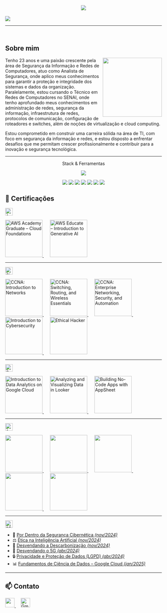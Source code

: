 <h1 align="center">
  <img src="https://capsule-render.vercel.app/api?type=transparent&height=200&color=2F4F4F&text=Pedro%20Padovan&section=header&reversal=false&fontColor=ffff&fontSize=80&fontAlign=50&animation=fadeIn&fontAlignY=50">
</h1>

<p aling="center">
 <img src="https://readme-typing-svg.herokuapp.com?font=Fira+Code&size=25&pause=1000&color=2CF761&center=true&vCenter=true&multiline=true&width=500&height=70&lines=Redes+de+Computadores++%7C++SENAI">
</p>

---

<br>

##  Sobre mim

<img align="right" height="190" src="https://cdn.pixabay.com/animation/2025/04/05/10/44/10-44-27-197_512.gif">

Tenho 23 anos e uma paixão crescente pela área de Segurança da Informação e Redes de Computadores, atuo como Analista de Segurança, onde aplico meus conhecimentos para garantir a proteção e integridade dos sistemas e dados da organização. Paralelamente, estou cursando o Técnico em Redes de Computadores no SENAI, onde tenho aprofundado meus conhecimentos em administração de redes, segurança da informação, infraestrutura de redes, protocolos de comunicação, configuração de roteadores e switches, além de noções de virtualização e cloud computing.

Estou comprometido em construir uma carreira sólida na área de TI, com foco em segurança da informação e redes, e estou disposto a enfrentar desafios que me permitam crescer profissionalmente e contribuir para a inovação e segurança tecnológica.

---
<p align="center">
Stack & Ferramentas

<p align="center">
  <img src="https://skillicons.dev/icons?i=aws,azure,linux,windows,grafana">
<br>
<p align="center">
  <img src="https://custom-icon-badges.demolab.com/badge/Microsoft%20Azure-0089D6?logo=msazure&logoColor=white">
  <img src="https://img.shields.io/badge/Slack-4A154B?logo=slack&logoColor=fff">
  <img src="https://custom-icon-badges.demolab.com/badge/Power%20BI-F1C912?logo=power-bi&logoColor=fff">
  <img src="https://img.shields.io/badge/Debian-A81D33?logo=debian&logoColor=fff">
  <img src="https://img.shields.io/badge/Linux-FCC624?logo=linux&logoColor=black">
  <img src="https://img.shields.io/badge/Ubuntu-E95420?logo=ubuntu&logoColor=white">
  <img src="https://custom-icon-badges.demolab.com/badge/Windows-0078D6?logo=windows11&logoColor=white">
</p>


## 🥇 Certificações


<img src="https://upload.wikimedia.org/wikipedia/commons/thumb/9/93/Amazon_Web_Services_Logo.svg/1024px-Amazon_Web_Services_Logo.svg.png" alt="AWS Logo" height="24"/>

<p align="left">
  <a href="https://www.credly.com/badges/bc33a9b8-3b3c-49ff-ac22-a25598713aff/linked_in_profile" target="_blank">
    <img src="https://images.credly.com/size/680x680/images/73e4a58b-a8ef-41a3-a7db-9183dd269882/image.png" alt="AWS Academy Graduate – Cloud Foundations" height="120"/>
  </a>&nbsp;&nbsp;&nbsp;&nbsp;
  <a href="https://www.credly.com/badges/7ba666f3-3546-41a8-81c6-ebbe30696849/linked_in_profile" target="_blank">
    <img src="https://images.credly.com/size/680x680/images/4b68a030-53d0-414b-be57-b1837bc3b3e6/image.png" alt="AWS Educate – Introduction to Generative AI" height="120"/>
  </a>
</p>


---


<img src="https://upload.wikimedia.org/wikipedia/commons/c/cf/Cisco_logo-1000px.png" alt="Cisco Logo" height="24"/>

<p align="left">
  <a href="https://www.credly.com/badges/1d600de4-ba98-4bad-af38-6941964770a6/linked_in_profile" target="_blank">
    <img src="https://images.credly.com/size/680x680/images/70d71df5-f3dc-4380-9b9d-f22513a70417/CCNAITN__1_.png" alt="CCNA: Introduction to Networks" height="120"/>
  </a>&nbsp;&nbsp;&nbsp;&nbsp;
  <a href="https://www.credly.com/badges/2c0e295d-b78c-4542-8c82-9f1fd3fb27d7/linked_in_profile" target="_blank">
    <img src="https://images.credly.com/size/680x680/images/f4ccdba9-dd65-4349-baad-8f05df116443/CCNASRWE__1_.png" alt="CCNA: Switching, Routing, and Wireless Essentials" height="120"/>
  </a>&nbsp;&nbsp;&nbsp;&nbsp;
  <a href="https://www.credly.com/badges/c82eb584-9b7d-449d-87aa-a4b79ce3c855/linked_in_profile" target="_blank">
    <img src="https://images.credly.com/size/680x680/images/0a6d331e-8abf-4272-a949-33f754569a76/CCNAENSA__1_.png" alt="CCNA: Enterprise Networking, Security, and Automation" height="120"/>
  </a>&nbsp;&nbsp;&nbsp;&nbsp;
  <a href="https://www.credly.com/badges/76826b83-c5b8-4133-b8d0-9f51b7ce708d/linked_in_profile" target="_blank">
    <img src="https://images.credly.com/size/680x680/images/af8c6b4e-fc31-47c4-8dcb-eb7a2065dc5b/I2CS__1_.png" alt="Introduction to Cybersecurity" height="120"/>
  </a>&nbsp;&nbsp;&nbsp;&nbsp;
  <a href="https://www.credly.com/badges/fbe38033-5740-4343-a7f3-bfca3903e2c5/linked_in_profile" target="_blank">
    <img src="https://images.credly.com/size/680x680/images/242902b5-f527-42ad-865e-977c9e1b5b58/image.png" alt="Ethical Hacker" height="120"/>
  </a>
</p>



---

<img src="https://upload.wikimedia.org/wikipedia/commons/thumb/5/51/Google_Cloud_logo.svg/2560px-Google_Cloud_logo.svg.png" alt="Google Cloud Logo" height="24"/>

<p align="left">
  <!-- Introduction to Data Analytics on Google Cloud -->
  <a href="https://www.cloudskillsboost.google/public_profiles/bf385a32-b4f2-4d40-ba3d-80a35efdb5ec/badges/13074823" target="_blank">
    <img src="https://cdn.qwiklabs.com/mrsqf%2FvWLLpiV9I9PXcFSbrGMxHh9VXnE4ltMYhlXzs%3D" alt="Introduction to Data Analytics on Google Cloud" height="120"/>
  </a>&nbsp;&nbsp;&nbsp;&nbsp;

  <!-- Analyzing and Visualizing Data in Looker -->
  <a href="https://www.cloudskillsboost.google/public_profiles/bf385a32-b4f2-4d40-ba3d-80a35efdb5ec/badges/13075948" target="_blank">
    <img src="https://cdn.qwiklabs.com/R%2Betbv5McRMQyMfXxWAN4jvfSq8wm86K2ne6AwVv7OY%3D" alt="Analyzing and Visualizing Data in Looker" height="120"/>
  </a>&nbsp;&nbsp;&nbsp;&nbsp;

  <!-- Building No-Code Apps with AppSheet -->
  <a href="https://www.cloudskillsboost.google/public_profiles/bf385a32-b4f2-4d40-ba3d-80a35efdb5ec/badges/13162996" target="_blank">
    <img src="https://cdn.qwiklabs.com/bKr6MH%2BlZbOYyBs4K8cQk%2F0UDWQEFMImFNXbwAVuLms%3D" alt="Building No-Code Apps with AppSheet" height="120"/>
  </a>
</p>




---

<img src="https://mlxoiodrayjq.i.optimole.com/cb:CjXf.189e3/w:auto/h:auto/q:mauto/f:best/https://blueprintt.co/wp-content/uploads/2022/08/LOGO_1-1.png" alt="Axur Logo" height="24"/>

<p align="left">
  <a href="https://university.axur.com/certificates/tx6grpiz2o" target="_blank">
    <img src="https://cdn.filestackcontent.com/rTjcboIvQ8eSnXkHbccy?policy=eyJjYWxsIjpbInJlYWQiXSwiZXhwaXJ5IjoxNzQ3OTE2ODAyLCJwYXRoIjoiLyJ9&signature=1021a233bc28d2d43c8420ecd82f7d978f899fd5253accca688eca325441df44"  height="120"/>
  </a>&nbsp;&nbsp;&nbsp;&nbsp;
  <a href="https://university.axur.com/certificates/btbcs6mdth" target="_blank">
    <img src="https://cdn.filestackcontent.com/ClXhzTiWQuapLe6gC2WS?policy=eyJjYWxsIjpbInJlYWQiXSwiZXhwaXJ5IjoxNzQ3OTE2ODAzLCJwYXRoIjoiLyJ9&signature=bebab561c7cf20075cfae686b557459842c920d2e3bf4c2cbc23bb9387873fe1" height="120"/>
  </a>&nbsp;&nbsp;&nbsp;&nbsp;
  <a href="https://university.axur.com/certificates/gnzovy0m7g" target="_blank">
    <img src="https://cdn.filestackcontent.com/tkcnDWpRR2aDzDpdmef5?policy=eyJjYWxsIjpbInJlYWQiXSwiZXhwaXJ5IjoxNzQ3OTE2ODA1LCJwYXRoIjoiLyJ9&signature=027e8e882954b916b5f4fdcac87c744277373e067cd86f7d8f72df90162fd12b" height="120"/>
  </a>&nbsp;&nbsp;&nbsp;&nbsp;
  <a href="https://university.axur.com/certificates/upymuno77s" target="_blank">
    <img src="https://cdn.filestackcontent.com/2jHsE6ORQufqnrdN1M6v?policy=eyJjYWxsIjpbInJlYWQiXSwiZXhwaXJ5IjoxNzQ3OTE2ODA4LCJwYXRoIjoiLyJ9&signature=238400f1d9755c3749cf34ab0a978dee650436665485e9e9b22b380d0166f551" height="120"/>
  </a>&nbsp;&nbsp;&nbsp;&nbsp;
  <a href="https://university.axur.com/certificates/aqzdoyspg8" target="_blank">
    <img src="https://cdn.filestackcontent.com/pIcCDsWJSrmzCPxMSIw8?policy=eyJjYWxsIjpbInJlYWQiXSwiZXhwaXJ5IjoxNzQ3OTE2ODEwLCJwYXRoIjoiLyJ9&signature=c6cf63f8d207063d5f7e96193e6a48b60881584c3f945cb474033a14b4fc8636" height="120"/>
  </a>
</p>

---



<img src="https://upload.wikimedia.org/wikipedia/commons/thumb/8/8c/SENAI_S%C3%A3o_Paulo_logo.png/1200px-SENAI_S%C3%A3o_Paulo_logo.png" alt="SENAI Logo" height="24"/>

- 🔐 [Por Dentro da Segurança Cibernética *(nov/2024)*](https://www.sp.senai.br/consulta-certificado?qrcode=00033055/7536994)  
- ⚖️ [Ética na Inteligência Artificial *(nov/2024)*](https://www.sp.senai.br/consulta-certificado?qrcode=00033058/7536994)  
- 🌱 [Desvendando a Descarbonização *(nov/2024)*](https://www.sp.senai.br/consulta-certificado?qrcode=00033056/7536994)  
- 📶 [Desvendando o 5G *(abr/2024)*](https://www.sp.senai.br/consulta-certificado?qrcode=00028410/7536994)  
- 🔒 [Privacidade e Proteção de Dados (LGPD) *(abr/2024)*](https://www.sp.senai.br/consulta-certificado?qrcode=00028409/7536994)  
- 📊 [Fundamentos de Ciência de Dados – Google Cloud *(jan/2025)*](http://www.sp.senai.br/consulta-certificado?qrcode=13424247372/14896133)



---

## 📫 Contato

<p align="left">
  <!-- LinkedIn Button -->
  <a href="https://www.linkedin.com/in/pedro-padovan-de-lima/" target="_blank">
    <img src="https://custom-icon-badges.demolab.com/badge/LinkedIn-0A66C2?logo=linkedin-white&logoColor=fff" height="30"/>
  </a>&nbsp;&nbsp;&nbsp;

  <!-- Gmail Button -->
  <a href="mailto:padovanpedro31@gmail.com" target="_blank">
    <img src="https://img.shields.io/badge/Gmail-%23D14836.svg?&style=flat&logo=gmail&logoColor=white" alt="Gmail" height="30"/>
  </a>
</p>

